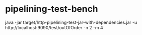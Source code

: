 # pipelining-test-bench

java -jar target/http-pipelining-test-jar-with-dependencies.jar -u http://localhost:9090/test/outOfOrder -n 2 -m 4
